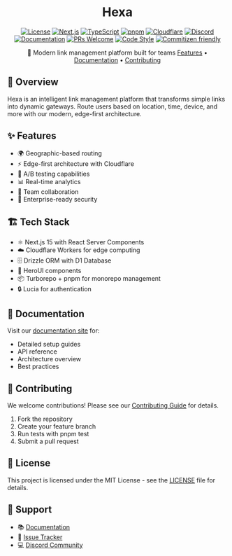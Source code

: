 <div align="center">

# Hexa

[![License](https://img.shields.io/badge/license-MIT-blue.svg)](LICENSE)
[![Next.js](https://img.shields.io/badge/built%20with-Next.js%2015-black)](https://nextjs.org)
[![TypeScript](https://img.shields.io/badge/TypeScript-5.3-blue?logo=typescript)](https://www.typescriptlang.org/)
[![pnpm](https://img.shields.io/badge/pnpm-9.x-orange?logo=pnpm)](https://pnpm.io/)
[![Cloudflare](https://img.shields.io/badge/Cloudflare-Ready-F38020?logo=cloudflare)](https://developers.cloudflare.com/)
[![Discord](https://img.shields.io/discord/1320508869654479000?label=Discord&logo=discord&logoColor=white)](https://discord.gg/SfG97JBQdS)
[![Documentation](https://img.shields.io/badge/docs-up%20to%20date-brightgreen.svg)](https://hexa.im/docs/introduction)
[![PRs Welcome](https://img.shields.io/badge/PRs-welcome-brightgreen.svg)](CONTRIBUTING.md)
[![Code Style](https://img.shields.io/badge/code%20style-biome-lightgrey?logo=prettier)](https://biomejs.dev/)
[![Commitizen friendly](https://img.shields.io/badge/commitizen-friendly-brightgreen.svg)](http://commitizen.github.io/cz-cli/)


🔗 Modern link management platform built for teams
[Features](#features) •
[Documentation](https://hexa.im/docs/introduction) •
[Contributing](#contributing)

</div>

## 🎯 Overview

Hexa is an intelligent link management platform that transforms simple links into dynamic gateways. Route users based on location, time, device, and more with our modern, edge-first architecture.

## ✨ Features

- 🌍 Geographic-based routing
- ⚡ Edge-first architecture with Cloudflare
- 🔄 A/B testing capabilities
- 📊 Real-time analytics
- 👥 Team collaboration
- 🔑 Enterprise-ready security

## 🏗 Tech Stack

- ⚛️ Next.js 15 with React Server Components
- ☁️ Cloudflare Workers for edge computing
- 🗄️ Drizzle ORM with D1 Database
- 🎨 HeroUI components
- 📦 Turborepo + pnpm for monorepo management
- 🔒 Lucia for authentication

## 📖 Documentation

Visit our [documentation site](https://hexa.im/docs/introduction) for:
- Detailed setup guides
- API reference
- Architecture overview
- Best practices

## 🤝 Contributing

We welcome contributions! Please see our [Contributing Guide](CONTRIBUTING.md) for details.

1. Fork the repository
2. Create your feature branch
3. Run tests with pnpm test
4. Submit a pull request

## 📜 License

This project is licensed under the MIT License - see the [LICENSE](LICENSE) file for details.

## 🔗 Support

- 📚 [Documentation](https://hexa.im/docs/introduction)
- 🐛 [Issue Tracker](https://github.com/xiaoyu2er/hexa/issues)
- 💻 [Discord Community](https://discord.gg/SfG97JBQdS)